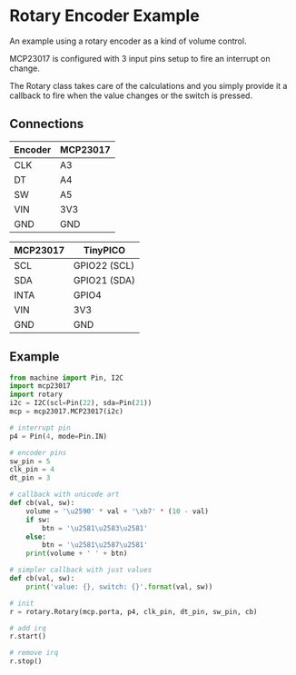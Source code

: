 # Rotary Encoder Example

An example using a rotary encoder as a kind of volume control.

MCP23017 is configured with 3 input pins setup to fire an interrupt on change.

The Rotary class takes care of the calculations and you simply provide it a callback
to fire when the value changes or the switch is pressed.

## Connections

Encoder | MCP23017
------- | --------
CLK     | A3
DT      | A4
SW      | A5
VIN     | 3V3
GND     | GND

MCP23017 | TinyPICO
-------- | ------------
SCL      | GPIO22 (SCL)
SDA      | GPIO21 (SDA)
INTA     | GPIO4
VIN      | 3V3
GND      | GND

## Example

```python
from machine import Pin, I2C
import mcp23017
import rotary
i2c = I2C(scl=Pin(22), sda=Pin(21))
mcp = mcp23017.MCP23017(i2c)

# interrupt pin
p4 = Pin(4, mode=Pin.IN)

# encoder pins
sw_pin = 5
clk_pin = 4
dt_pin = 3

# callback with unicode art
def cb(val, sw):
	volume = '\u2590' * val + '\xb7' * (10 - val)
	if sw:
		btn = '\u2581\u2583\u2581'
	else:
		btn = '\u2581\u2587\u2581'
	print(volume + ' ' + btn)

# simpler callback with just values
def cb(val, sw):
	print('value: {}, switch: {}'.format(val, sw))

# init
r = rotary.Rotary(mcp.porta, p4, clk_pin, dt_pin, sw_pin, cb)

# add irq
r.start()

# remove irq
r.stop()
```
